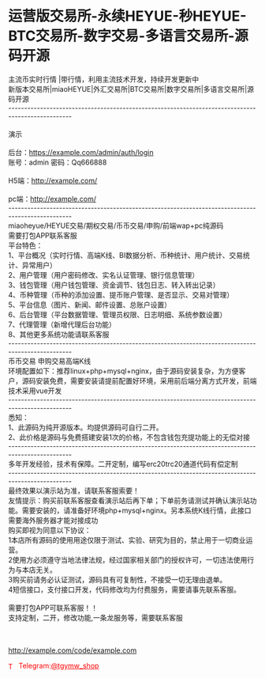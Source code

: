 # 运营版交易所-永续HEYUE-秒HEYUE-BTC交易所-数字交易-多语言交易所-源码开源

主流币实时行情 |带行情，利用主流技术开发，持续开发更新中<br>新版本交易所|miaoHEYUE|外汇交易所|BTC交易所|数字交易所|多语言交易所|源码开源<br>--------------------------------------------------------------------------------------------------<br><br>演示<br><br>后台：https://example.com/admin/auth/login<br>账号：admin 密码：Qq666888<br><br>H5端：http://example.com/<br><br>pc端：http://example.com/<br>--------------------------------------------------------------------------------------------------<br>miaoheyue/HEYUE交易/期权交易/币币交易/申购/前端wap+pc纯源码<br>需要打包APP联系客服<br>平台特色：<br>1、平台概况（实时行情、高端K线、BI数据分析、币种统计、用户统计、交易统计、异常用户）<br>2、用户管理（用户密码修改、实名认证管理、银行信息管理）<br>3、钱包管理（用户钱包管理、资金调节、钱包日志、转入转出记录）<br>4、币种管理（币种的添加设置、提币账户管理、是否显示、交易对管理）<br>5、平台信息（图片、新闻、邮件设置、总账户设置）<br>6、后台管理（平台数据管理、管理员权限、日志明细、系统参数设置）<br>7、代理管理（新增代理后台功能）<br>8、其他更多系统功能请联系客服<br>--------------------------------------------------------------------------------------------------<br>币币交易 申购交易高端K线<br>环境配置如下：推荐linux+php+mysql+nginx，由于源码安装复杂，为方便客户，源码安装免费，需要安装请提前配置好环境，采用前后端分离方式开发，前端技术采用vue开发<br>--------------------------------------------------------------------------------------------------<br>悉知：<br>1、此源码为纯开源版本。均提供源码可自行二开。<br>2、此价格是源码与免费搭建安装1次的价格，不包含钱包充提功能上的无偿对接<br>--------------------------------------------------------------------------------------------------<br>多年开发经验，技术有保障。二开定制，编写erc20trc20通道代码有偿定制<br>--------------------------------------------------------------------------------------------------<br>最终效果以演示站为准，请联系客服索要！<br>友情提示：购买前联系客服查看演示站后再下单；下单前务请测试并确认演示站功能。需要安装的，请准备好环境php+mysql+nginx。另本系统K线行情，此接口需要海外服务器才能对接成功<br>购买即视为同意以下协议：<br>1本店所有源码的使用用途仅限于测试、实验、研究为目的，禁止用于一切商业运营。<br>2使用方必须遵守当地法律法规，经过国家相关部门的授权许可，一切违法使用行为与本店无关。<br>3购买前请务必认证测试，源码具有可复制性，不接受一切无理由退单。<br>4短信接口，支付接口开发，代码修改均为付费服务，需要请事先联系客服。<br><br>需要打包APP可联系客服！！<br>支持定制，二开，修改功能,一条龙服务等，需要联系客服<br><br><br>

http://example.com/code/example.com







<p style="color: red;"><img src="https://cdn-icons-png.flaticon.com/512/2111/2111646.png" alt="Telegram Icon" style="width: 16px; vertical-align: middle; margin-right: 5px;">Telegram:<a href="https://t.me/tgymw_shop" style="color: red;">@tgymw_shop</a></p>

